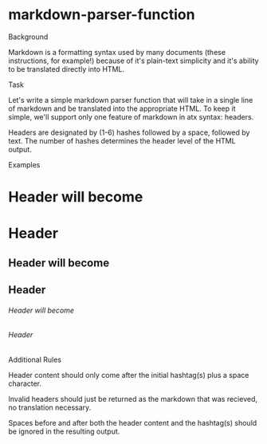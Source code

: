 # markdown-parser-function
Background

Markdown is a formatting syntax used by many documents (these instructions, for example!) because of it's plain-text simplicity and it's ability to be translated directly into HTML.

Task

Let's write a simple markdown parser function that will take in a single line of markdown and be translated into the appropriate HTML. To keep it simple, we'll support only one feature of markdown in atx syntax: headers.

Headers are designated by (1-6) hashes followed by a space, followed by text. The number of hashes determines the header level of the HTML output.

Examples

# Header will become <h1>Header</h1>
## Header will become <h2>Header</h2>
###### Header will become <h6>Header</h6>

Additional Rules

Header content should only come after the initial hashtag(s) plus a space character.

Invalid headers should just be returned as the markdown that was recieved, no translation necessary.

Spaces before and after both the header content and the hashtag(s) should be ignored in the resulting output.

